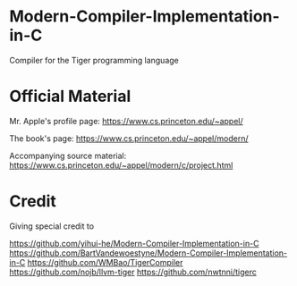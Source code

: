 # Modern-Compiler-Implementation-in-C

Compiler for the Tiger programming language

# Official Material

Mr. Apple's profile page: https://www.cs.princeton.edu/~appel/

The book's page: https://www.cs.princeton.edu/~appel/modern/

Accompanying source material: https://www.cs.princeton.edu/~appel/modern/c/project.html

# Credit

Giving special credit to

https://github.com/yihui-he/Modern-Compiler-Implementation-in-C
https://github.com/BartVandewoestyne/Modern-Compiler-Implementation-in-C
https://github.com/WMBao/TigerCompiler
https://github.com/nojb/llvm-tiger
https://github.com/nwtnni/tigerc

